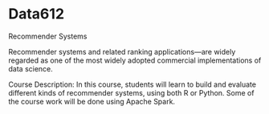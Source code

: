 # Data612
Recommender Systems


Recommender systems and related ranking applications—are widely regarded as one of the most widely adopted commercial implementations of data science.

Course Description:
In this course, students will learn to build and evaluate different kinds of recommender systems, using both R or Python. Some of the course work will be done using Apache Spark.
